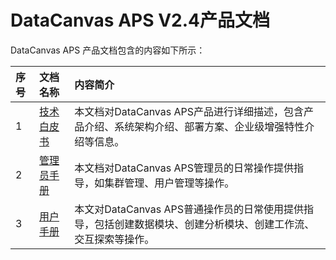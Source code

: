 # DataCanvas APS V2.4产品文档

DataCanvas APS 产品文档包含的内容如下所示：

| 序号 | 文档名称 | 内容简介 |
| :--- | :--- | :--- |
| 1 | [技术白皮书](white_paper.md) | 本文档对DataCanvas APS产品进行详细描述，包含产品介绍、系统架构介绍、部署方案、企业级增强特性介绍等信息。 |
| 2 | [管理员手册](admin_guide.md) | 本文档对DataCanvas APS管理员的日常操作提供指导，如集群管理、用户管理等操作。 |
| 3 | [用户手册](user_guide.md)| 本文对DataCanvas APS普通操作员的日常使用提供指导，包括创建数据模块、创建分析模块、创建工作流、交互探索等操作。 |




